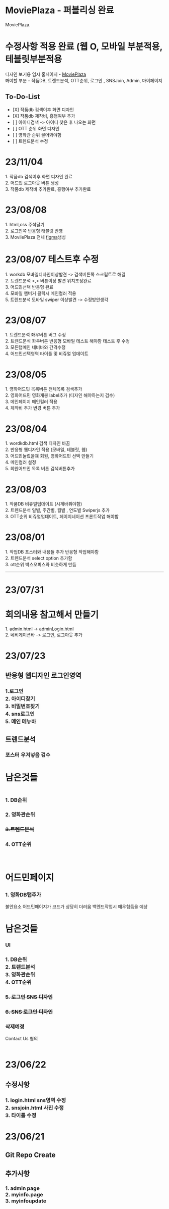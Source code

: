 # MoviePlaza - 퍼블리싱 완료

MoviePlaza.

# 수정사항 적용 완료 (웹 O, 모바일 부분적용, 테블릿부분적용

디자인 보기용 임시 홈페이지 - <a target="_blank" href="https://bp4sp4.github.io/dd/">MoviePlaza</a><br>
봐야할 부분 - 작품DB, 트렌드분석, OTT순위, 로그인 , SNSJoin, Admin, 마이페이지

<h2>To-Do-List</h2>
<ul>
<li> [X] 작품db 검색이후 화면 디자인 </li>
<li> [X] 작품db 제작비, 흥행여부 추가 </li>
<li> [ ] 아이디검색 -> 아이디 찾은 후 나오는 화면 </li>
<li> [ ] OTT 순위 화면 디자인 </li>
<li> [ ] 영화관 순위 물어봐야함</li>
<li> [ ] 트렌드분석 수정</li>
</ul>

<h1>23/11/04</h1>
1. 작품db 검색이후 화면 디자인 완료 <br>
2. 어드민 로그아웃 버튼 생성<br>
3. 작품db 제작비 추가완료, 흥행여부 추가완료<br>

<h1>23/08/08</h1>
1. html,css 주석달기<br>
2. 로그인쪽 반응형 태블릿 반영<br>
3. MovilePlaza 전체 <a target="_blank" href="https://www.figma.com/file/hG4KAIo0PVI0ZOLqZMIQyT/MoviePlaza?type=design&node-id=0-1&mode=design&t=TlKGTC03a9pZN7qv-0">figma</a>생성

<h1>23/08/07 테스트후 수정</h1>
1. workdb 모바일디자인이상발견 -> 검색버튼쪽 스크립트로 해결<br>
2. 트렌드분석 <,> 버튼이상 발견 위치조정완료<br>
3. 어드민선택 반응형 완료 <br>
4. 모바일 햄버거 클릭시 메인컬러 적용 <br>
5. 트렌드분석 모바일 swiper 이상발견 -> 수정방안생각

 <h1>23/08/07</h1>
 1. 트렌드분석 좌우버튼 버그 수정<br>
 2. 트렌드분석 좌우버튼 반응형 모바일 테스트 해야함 테스트 후 수정<br>
 3. 모든탭메인 네비바와 간격수정<br>
 4. 어드민선택영역 타이틀 및 비쥬얼 업데이트<br>
 
 <h1>23/08/05</h1>
 1. 영화어드민 목록버튼 전체목록 검색추가<br>
 2. 영화어드민 영화개봉 label추가 (디자인 해야하는지 검수)<br>
 3. 메인페이지 메인컬러 적용<br>
 4. 제작비 추가 변경 버튼 추가<br>

 <h1>23/08/04</h1>
 1. wordkdb.html 검색 디자인 바꿈<br>
 2. 반응형 웹디자인 적용 (모바일, 테블릿, 웹) <br>
 3. 어드민눌렀을떄 회원, 영화어드민 선택 만들기<br>
 4. 메인컬러 설정<br>
 5. 회원어드민 목록 버튼 검색버튼추가<br>

 <h1>23/08/03</h1>
 1. 작품DB 비쥬얼업데이트 (시계바꿔야함)<br>
 2. 트렌드분석 일별, 주간별, 월별 , 연도별 Swiperjs 추가<br>
 3. OTT순위 비쥬얼업데이트, 페이지네이션 프론트작업 해야함<br>

 <h1>23/08/01</h1>
1. 작업DB 포스터와 내용들 추가 반응형 작업해야함<br>
2. 트렌드분석 select option 추가함<br>
3. ott순위 박스오피스와 비슷하게 만듬<br>
<hr>

 <h1>23/07/31</h1>
<h1>회의내용 참고해서 만들기</h1>
1. admin.html -> adminLogin.html<br>
2. 네비게이션바 -> 로그인, 로그아웃 추가<br>

 <h1>23/07/23</h1>
 <h2>반응형 웹디자인 로그인영역</h2>
 <h3>1.로그인<br>
 2. 아이디찾기<br>
 3. 비밀번호찾기<br>
 4. sns로그인<br>
 5. 메인 메뉴바</h3>

 <h2>트렌드분석</h2>
 <h3>포스터 우겨넣음 검수</h3>

 <h1>남은것들<h1>
 <h3>1. DB순위</h3>
 <h3>2. 영화관순위</h3>
 <h3><del>3.트렌드분석<del></h3>
 <h3>4. OTT순위</h3><br>

 <h1>어드민페이지</h1>
 <h3>1. 영화DB탭추가</h3>
 <p>불안요소 어드민페이지가 코드가 상당히 더러움 백엔드작업시 매우힘듬을 예상</p>

<h1>남은것들</h1>
<h3>UI</h3>
<h3>1. DB순위<br>
2. 트렌드분석 <br>
3. 영화관순위<br>
4. OTT순위</h3>
<h3><del>5. 로그인 SNS 디자인</del></h3>
<h3><del>6. SNS 로그인 디자인</del></h3>

<h3>삭제예정</h3>
Contact Us 협의<br>
<br>

<h1> 23/06/22</h1>
<h2>수정사항</h2>
<h3>1. login.html sns영역 수정<br>2. snsjoin.html 사진 수정<br>
3. 타이틀 수정</h2>

<h1>23/06/21</h1>
<h2>Git Repo Create</h2>
<h2>추가사항</h2>
<h3>1. admin page <br>
2. myinfo.page <br>
3. myinfoupdate</h3>

